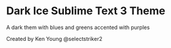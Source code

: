 # Dark Ice Sublime Text 3 Theme

A dark them with blues and greens accented with purples

Created by Ken Young @selectstriker2